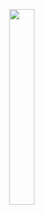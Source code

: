 <img src="https://media.discordapp.net/attachments/909535313070809102/1083423574754345000/deepicon.png" style="display: block;  margin-left: auto;  margin-right: auto; width: 30%;">
